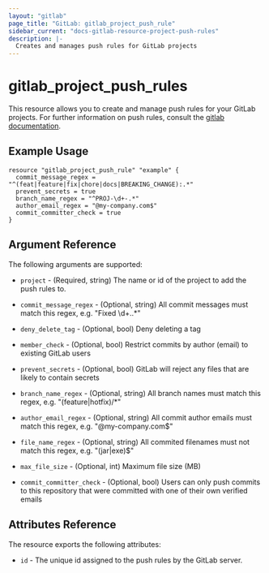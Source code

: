 ```yaml
---
layout: "gitlab"
page_title: "GitLab: gitlab_project_push_rule"
sidebar_current: "docs-gitlab-resource-project-push-rules"
description: |-
  Creates and manages push rules for GitLab projects
---
```


# gitlab\_project\_push\_rules

This resource allows you to create and manage push rules for your GitLab projects.
For further information on push rules, consult the [gitlab
documentation](https://docs.gitlab.com/ce/push_rules/push_rules.html#push-rules).

## Example Usage

```hcl
resource "gitlab_project_push_rule" "example" {
  commit_message_regex = "^(feat|feature|fix|chore|docs|BREAKING_CHANGE):.*"
  prevent_secrets = true
  branch_name_regex = "^PROJ-\d+-.*"
  author_email_regex = "@my-company.com$"
  commit_committer_check = true
}
```

## Argument Reference

The following arguments are supported:

* `project` - (Required, string) The name or id of the project to add the push rules to.

* `commit_message_regex` - (Optional, string) All commit messages must match this regex, e.g. "Fixed \d+\..*"

* `deny_delete_tag` - (Optional, bool) Deny deleting a tag

* `member_check` - (Optional, bool) Restrict commits by author (email) to existing GitLab users

* `prevent_secrets` - (Optional, bool) GitLab will reject any files that are likely to contain secrets

* `branch_name_regex` - (Optional, string) All branch names must match this regex, e.g. "(feature|hotfix)\/*"

* `author_email_regex` - (Optional, string) All commit author emails must match this regex, e.g. "@my-company.com$"

* `file_name_regex` - (Optional, string) All commited filenames must not match this regex, e.g. "(jar|exe)$"

* `max_file_size` - (Optional, int) Maximum file size (MB)

* `commit_committer_check` - (Optional, bool) Users can only push commits to this repository that were committed with one of their own verified emails

## Attributes Reference

The resource exports the following attributes:

* `id` - The unique id assigned to the push rules by the GitLab server.
